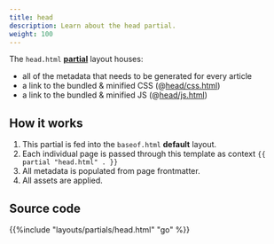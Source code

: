 ```yaml
---
title: head
description: Learn about the head partial.
weight: 100
---
```


The `head.html` [**partial**](/references/layouts/partial) layout houses: 

- all of the metadata that needs to be generated for every article
- a link to the bundled & minified CSS (@[head/css.html](/reference/layouts/partials/head/css))
- a link to the bundled & minified JS (@[head/js.html](/reference/layouts/partials/head/js))

## How it works

1. This partial is fed into the `baseof.html` **default** layout.
2. Each individual page is passed through this template as  context `{{ partial "head.html" . }}`
3. All metadata is populated from page frontmatter.
4. All assets are applied.


## Source code 

{{%include "layouts/partials/head.html" "go" %}}